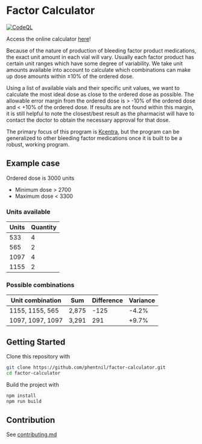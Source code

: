 # Factor Calculator

[![CodeQL](https://github.com/phentnil/factor-calculator/actions/workflows/codeql-analysis.yml/badge.svg?branch=main)](https://github.com/phentnil/factor-calculator/actions/workflows/codeql-analysis.yml)

Access the online calculator [here](https://phentnil.github.io/factor-calculator/dist/index.html)!

Because of the nature of production of bleeding factor product medications, the exact unit amount in each vial will vary. Usually each factor product has certain unit ranges which have some degree of variability. We take unit amounts available into account to calculate which combinations can make up dose amounts within ±10% of the ordered dose.

Using a list of available vials and their specific unit values, we want to calculate the most ideal dose as close to the ordered dose as possible. The allowable error margin from the ordered dose is > -10% of the ordered dose and < +10% of the ordered dose. If results are not found within this margin, it is still helpful to note the closest/best result as the pharmacist will have to contact the doctor to obtain the necessary approval for that dose.

The primary focus of this program is [Kcentra](https://www.kcentra.com/), but the program can be generalized to other bleeding factor medications once it is built to be a robust, working program.

## Example case

Ordered dose is 3000 units

- Minimum dose > 2700
- Maximum dose < 3300

### Units available

| Units | Quantity |
| ----- | -------- |
| 533   | 4        |
| 565   | 2        |
| 1097  | 4        |
| 1155  | 2        |

### Possible combinations

| Unit combination | Sum   | Difference | Variance |
| ---------------- | ----- | ---------- | -------- |
| 1155, 1155, 565  | 2,875 | -125       | -4.2%    |
| 1097, 1097, 1097 | 3,291 | 291        | +9.7%    |

## Getting Started

Clone this repository with

```sh
git clone https://github.com/phentnil/factor-calculator.git
cd factor-calculator
```

Build the project with

```sh
npm install
npm run build
```

## Contribution

See [contributing.md](/contributing.md)
